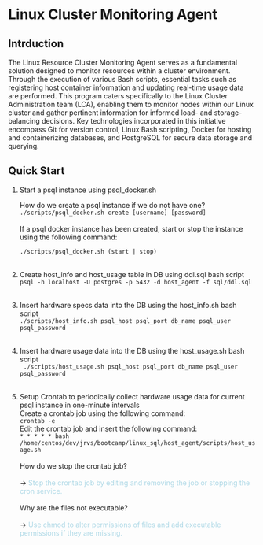 # Linux Cluster Monitoring Agent
## Intrduction
The Linux Resource Cluster Monitoring Agent serves as a fundamental solution designed to monitor resources within a cluster environment. Through the execution of various Bash scripts, essential tasks such as registering host container information and updating real-time usage data are performed. This program caters specifically to the Linux Cluster Administration team (LCA), enabling them to monitor nodes within our Linux cluster and gather pertinent information for informed load- and storage-balancing decisions. Key technologies incorporated in this initiative encompass Git for version control, Linux Bash scripting, Docker for hosting and containerizing databases, and PostgreSQL for secure data storage and querying.
## Quick Start
1. Start a psql instance using psql_docker.sh

   How do we create a psql instance if we do not have one?
`./scripts/psql_docker.sh create [username] [password]`
<br></br>
   If a psql docker instance has been created, start or stop the instance using the following command:

   `./scripts/psql_docker.sh (start | stop)`<br></br>
2. Create host_info and host_usage table in DB using ddl.sql bash script
`psql -h localhost -U postgres -p 5432 -d host_agent -f sql/ddl.sql`
<br></br>
3. Insert hardware specs data into the DB using the host_info.sh bash script</br>
`./scripts/host_info.sh psql_host psql_port db_name psql_user psql_password`
<br></br>
4. Insert hardware usage data into the DB using the host_usage.sh bash script</br>
` ./scripts/host_usage.sh psql_host psql_port db_name psql_user psql_password`<br></br>
5. Setup Crontab to periodically collect hardware usage data for current psql instance in one-minute intervals</br>
   Create a crontab job using the following command:</br>
`crontab -e`</br>
   Edit the crontab job and insert the following command:</br>
`* * * * * bash /home/centos/dev/jrvs/bootcamp/linux_sql/host_agent/scripts/host_usage.sh`
<br></br>
   How do we stop the crontab job?<br></br>
-> <font color=lightblue>Stop the crontab job by editing and removing the job or stopping the cron service.<br></br></font>
   Why are the files not executable?<br></br>
-> <font color=lightblue>Use chmod to alter permissions of files and add executable permissions if they are missing.</font>













      

 